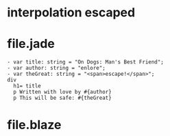 # interpolation escaped

# file.jade
```jade
- var title: string = "On Dogs: Man's Best Friend";
- var author: string = "enlore";
- var theGreat: string = "<span>escape!</span>";
div
  h1= title
  p Written with love by #{author}
  p This will be safe: #{theGreat}
```

# file.blaze
```javascript

```

